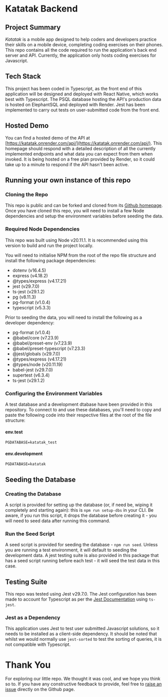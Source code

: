 # Katatak Backend
## Project Summary
<i>Katatak</i> is a mobile app designed to help coders and developers practice their skills on a mobile device, completing coding exercises on their phones. This repo contains all the code required to run the application's back end server and API. Currently, the application only hosts coding exercises for Javascript.
## Tech Stack
This project has been coded in Typescript, as the front end of this application will be designed and deployed with React Native, which works best with Typescript. The PSQL database hosting the API's production data is hosted on ElephantSQL and deployed with Render. Jest has been implemented to carry out tests on user-submitted code from the front end.
## Hosted Demo
You can find a hosted demo of the API at [https://katatak.onrender.com/api/](https://katatak.onrender.com/api/). This homepage should respond with a detailed description of all the currently implemented endpoints and what data you can expect from them when invoked. It is being hosted on a free plan provided by Render, so it could take up to a minute to respond if the API hasn't been active.
## Running your own instance of this repo
### Cloning the Repo
This repo is public and can be forked and cloned from its [Github homepage](https://github.com/pigeonwatcher/katatak-be.git). Once you have cloned this repo, you will need to install a few Node dependencies and setup the environment variables before seeding the data.
### Required Node Dependencies
This repo was built using Node v20.11.1. It is recommended using this version to build and run the project locally.

You will need to initialise NPM from the root of the repo file structure and install the following package dependencies:
- dotenv (v16.4.5)
- express (v4.18.2)
- @types/express (v4.17.21)
- jest (v29.7.0)
- ts-jest (v29.1.2)
- pg (v8.11.3)
- pg-format (v1.0.4)
- typescript (v5.3.3)

Prior to seeding the data, you will need to install the following as a developer dependency:
- pg-format (v1.0.4)
- @babel/core (v7.23.9)
- @babel/preset-env (v7.23.9)
- @babel/preset-typescript (v7.23.3)
- @jest/globals (v29.7.0)
- @types/express (v4.17.21)
- @types/node (v20.11.19)
- babel-jest (v29.7.0)
- supertest (v6.3.4)
- ts-jest (v29.1.2)

### Configuring the Environment Variables
A test database and a development dtabase have been provided in this repository. To connect to and use these databases, you'll need to copy and paste the following code into their respective files at the root of the file structure:
#### env.test
`PGDATABASE=katatak_test`
#### env.development
`PGDATABASE=katatak`
## Seeding the Database
### Creating the Database
A script is provided for setting up the database (or, if need be, wiping it completely and starting again): this is `npm run setup-dbs` in your CLI. Be aware, if you run this script, it drops the database before creating it - you will need to seed data after running this command.
### Run the Seed Script
A seed script is provided for seeding the database - `npm run seed`. Unless you are running a test environment, it will default to seeding the development data. A jest testing suite is also provided in this package that has a seed script running before each test - it will seed the test data in this case.
## Testing Suite
This repo was tested using Jest v29.7.0. The Jest configuration has been made to account for Typescript as per the [Jest Documentation](https://jestjs.io/docs/getting-started#via-ts-jest) using `ts-jest`.
### Jest as a Dependency
This application uses Jest to test user submitted Javascript solutions, so it needs to be installed as a client-side dependency. It should be noted that whilst we would normally use `jest-sorted` to test the sorting of queries, it is not compatible with Typescript.
# Thank You
For exploring our little repo. We thought it was cool, and we hope you think so to. If you have any constructive feedback to provide, feel free to [raise an issue](https://github.com/pigeonwatcher/katatak-be/issues/new) directly on the Github page.